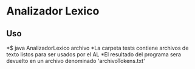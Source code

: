 # Analizador Lexico

## Uso
*$ java AnalizadorLexico archivo
*La carpeta tests contiene archivos de texto listos para ser usados por el AL
*El resultado del programa sera devuelto en un archivo denominado 'archivoTokens.txt'
